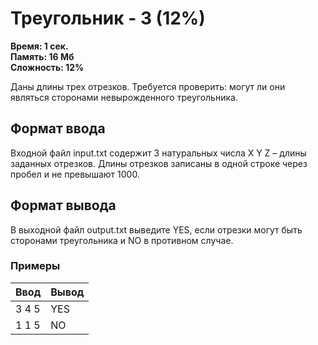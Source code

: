 <h1 class="title">Треугольник - 3 (12%)</h1>
<p><b>Время: 1 сек.<br>Память: 16 Мб<br>Сложность: 12%</b></p>
<p>Даны длины трех отрезков. Требуется проверить: могут ли они являться сторонами невырожденного треугольника.</p>
<h2>Формат ввода</h2>
<p>Входной файл input.txt содержит 3 натуральных числа X Y Z – длины заданных отрезков. Длины отрезков записаны в одной строке через пробел и не превышают 1000.</p>
<h2>Формат вывода</h2>
<p>В выходной файл output.txt выведите YES, если отрезки могут быть сторонами треугольника и NO в противном случае.</p>
<h3>Примеры</h3>
<table class="sample-tests">
  <thead>
     <tr>
        <th>Ввод</th>
        <th>Вывод</th>
     </tr>
  </thead>
  <tbody>
     <tr>
        <td>3 4 5</td>
        <td>YES</td>
     </tr>
     <tr>
         <td>1 1 5</td>
         <td>NO</td>
     </tr>
  </tbody>
</table>